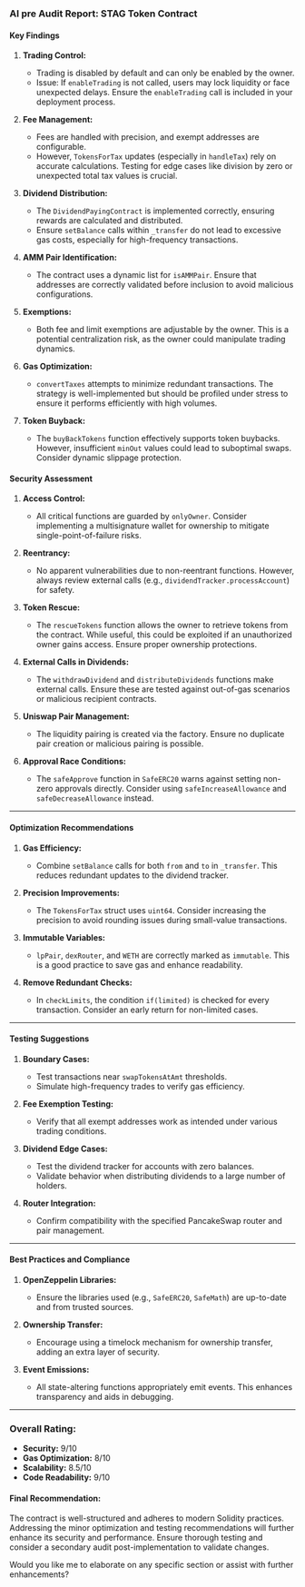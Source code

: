 

### AI pre Audit Report: **STAG Token Contract**

#### **Key Findings**

1. **Trading Control:**
   - Trading is disabled by default and can only be enabled by the owner.
   - Issue: If `enableTrading` is not called, users may lock liquidity or face unexpected delays. Ensure the `enableTrading` call is included in your deployment process.

2. **Fee Management:**
   - Fees are handled with precision, and exempt addresses are configurable.
   - However, `TokensForTax` updates (especially in `handleTax`) rely on accurate calculations. Testing for edge cases like division by zero or unexpected total tax values is crucial.

3. **Dividend Distribution:**
   - The `DividendPayingContract` is implemented correctly, ensuring rewards are calculated and distributed.
   - Ensure `setBalance` calls within `_transfer` do not lead to excessive gas costs, especially for high-frequency transactions.

4. **AMM Pair Identification:**
   - The contract uses a dynamic list for `isAMMPair`. Ensure that addresses are correctly validated before inclusion to avoid malicious configurations.

5. **Exemptions:**
   - Both fee and limit exemptions are adjustable by the owner. This is a potential centralization risk, as the owner could manipulate trading dynamics.

6. **Gas Optimization:**
   - `convertTaxes` attempts to minimize redundant transactions. The strategy is well-implemented but should be profiled under stress to ensure it performs efficiently with high volumes.

7. **Token Buyback:**
   - The `buyBackTokens` function effectively supports token buybacks. However, insufficient `minOut` values could lead to suboptimal swaps. Consider dynamic slippage protection.

#### **Security Assessment**

1. **Access Control:**
   - All critical functions are guarded by `onlyOwner`. Consider implementing a multisignature wallet for ownership to mitigate single-point-of-failure risks.

2. **Reentrancy:**
   - No apparent vulnerabilities due to non-reentrant functions. However, always review external calls (e.g., `dividendTracker.processAccount`) for safety.

3. **Token Rescue:**
   - The `rescueTokens` function allows the owner to retrieve tokens from the contract. While useful, this could be exploited if an unauthorized owner gains access. Ensure proper ownership protections.

4. **External Calls in Dividends:**
   - The `withdrawDividend` and `distributeDividends` functions make external calls. Ensure these are tested against out-of-gas scenarios or malicious recipient contracts.

5. **Uniswap Pair Management:**
   - The liquidity pairing is created via the factory. Ensure no duplicate pair creation or malicious pairing is possible.

6. **Approval Race Conditions:**
   - The `safeApprove` function in `SafeERC20` warns against setting non-zero approvals directly. Consider using `safeIncreaseAllowance` and `safeDecreaseAllowance` instead.

---

#### **Optimization Recommendations**

1. **Gas Efficiency:**
   - Combine `setBalance` calls for both `from` and `to` in `_transfer`. This reduces redundant updates to the dividend tracker.

2. **Precision Improvements:**
   - The `TokensForTax` struct uses `uint64`. Consider increasing the precision to avoid rounding issues during small-value transactions.

3. **Immutable Variables:**
   - `lpPair`, `dexRouter`, and `WETH` are correctly marked as `immutable`. This is a good practice to save gas and enhance readability.

4. **Remove Redundant Checks:**
   - In `checkLimits`, the condition `if(limited)` is checked for every transaction. Consider an early return for non-limited cases.

---

#### **Testing Suggestions**

1. **Boundary Cases:**
   - Test transactions near `swapTokensAtAmt` thresholds.
   - Simulate high-frequency trades to verify gas efficiency.

2. **Fee Exemption Testing:**
   - Verify that all exempt addresses work as intended under various trading conditions.

3. **Dividend Edge Cases:**
   - Test the dividend tracker for accounts with zero balances.
   - Validate behavior when distributing dividends to a large number of holders.

4. **Router Integration:**
   - Confirm compatibility with the specified PancakeSwap router and pair management.

---

#### **Best Practices and Compliance**

1. **OpenZeppelin Libraries:**
   - Ensure the libraries used (e.g., `SafeERC20`, `SafeMath`) are up-to-date and from trusted sources.

2. **Ownership Transfer:**
   - Encourage using a timelock mechanism for ownership transfer, adding an extra layer of security.

3. **Event Emissions:**
   - All state-altering functions appropriately emit events. This enhances transparency and aids in debugging.

---

### **Overall Rating:**

- **Security:** 9/10
- **Gas Optimization:** 8/10
- **Scalability:** 8.5/10
- **Code Readability:** 9/10

#### **Final Recommendation:**
The contract is well-structured and adheres to modern Solidity practices. Addressing the minor optimization and testing recommendations will further enhance its security and performance. Ensure thorough testing and consider a secondary audit post-implementation to validate changes.

Would you like me to elaborate on any specific section or assist with further enhancements?
